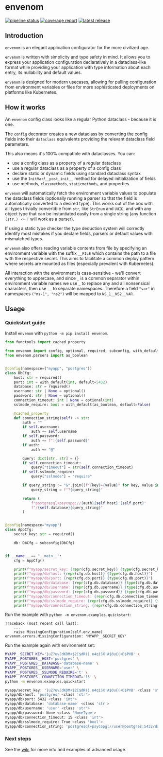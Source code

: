 <!-- `envenom` - an elegant application configurator for the more civilized age
Copyright (C) 2024-  Artur Ciesielski <artur.ciesielski@gmail.com>

This program is free software: you can redistribute it and/or modify
it under the terms of the GNU General Public License as published by
the Free Software Foundation, either version 3 of the License, or
(at your option) any later version.

This program is distributed in the hope that it will be useful,
but WITHOUT ANY WARRANTY; without even the implied warranty of
MERCHANTABILITY or FITNESS FOR A PARTICULAR PURPOSE.  See the
GNU General Public License for more details.

You should have received a copy of the GNU General Public License
along with this program.  If not, see <https://www.gnu.org/licenses/>. -->

# envenom

[![pipeline status](https://gitlab.com/python-arcana/envenom/badges/main/pipeline.svg)](https://gitlab.com/python-arcana/envenom/-/commits/main)
[![coverage report](https://gitlab.com/python-arcana/envenom/badges/main/coverage.svg)](https://gitlab.com/python-arcana/envenom/-/commits/main)
[![latest release](https://gitlab.com/python-arcana/envenom/-/badges/release.svg)](https://gitlab.com/python-arcana/envenom/-/releases)

## Introduction

`envenom` is an elegant application configurator for the more civilized age.

`envenom` is written with simplicity and type safety in mind. It allows
you to express your application configuration declaratively in a dataclass-like
format while providing your application with type information about each entry,
its nullability and default values.

`envenom` is designed for modern usecases, allowing for pulling configuration from
environment variables or files for more sophisticated deployments on platforms
like Kubernetes.

## How it works

An `envenom` config class looks like a regular Python dataclass - because it is one.

The `config` decorator creates a new dataclass by converting the config fields into
their `dataclass` equivalents providing the relevant dataclass field parameters.

This also means it's 100% compatible with dataclasses. You can:
- use a config class as a property of a regular dataclass
- use a regular dataclass as a property of a config class
- declare static or dynamic fields using standard dataclass syntax
- use the `InitVar`/`__post_init__` method for delayed initialization of fields
- use methods, `classmethod`s, `staticmethod`s, and properties

`envenom` will automatically fetch the environment variable values to populate the
dataclass fields (optionally running a parser so that the field is automatically
converted to a desired type). This works out of the box with all types trivially
convertible from `str`, like `StrEnum` and `UUID`, and with any object type that can be
instantiated easily from a single string (any function `(str,) -> T` will work as a
parser).

If using a static type checker the type deduction system will correctly identify most
mistakes if you declare fields, parsers or default values with mismatched types.

`envenom` also offers reading variable contents from file by specifying an environment
variable with the suffix `__FILE` which contains the path to a file with the respective
secret. This aims to facilitate a common deploy pattern where secrets are mounted as
files (especially prevalent with Kubernetes).

All interaction with the environment is case-sensitive - we'll convert everything to
uppercase, and since `_` is a common separator within environment variable names we use
`_` to replace any and all nonsensical characters, then use `__` to separate namespaces.
Therefore a field `"var"` in namespaces `("ns-1", "ns2")` will be mapped to
`NS_1__NS2__VAR`.

## Usage

### Quickstart guide

Install `envenom` with `python -m pip install envenom`.

```python
from functools import cached_property

from envenom import config, optional, required, subconfig, with_default
from envenom.parsers import as_boolean


@config(namespace=("myapp", "postgres"))
class DbCfg:
    host: str = required()
    port: int = with_default(int, default=5432)
    database: str = required()
    username: str | None = optional()
    password: str | None = optional()
    connection_timeout: int | None = optional(int)
    sslmode_require: bool = with_default(as_boolean, default=False)

    @cached_property
    def connection_string(self) -> str:
        auth = ""
        if self.username:
            auth += self.username
        if self.password:
            auth += f":{self.password}"
        if auth:
            auth += "@"

        query: dict[str, str] = {}
        if self.connection_timeout:
            query["timeout"] = str(self.connection_timeout)
        if self.sslmode_require:
            query["sslmode"] = "require"

        if query_string := "&".join((f"{key}={value}" for key, value in query.items())):
            query_string = f"?{query_string}"

        return (
            f"postgresql+psycopg://{auth}{self.host}:{self.port}"
            f"/{self.database}{query_string}"
        )


@config(namespace="myapp")
class AppCfg:
    secret_key: str = required()

    db: DbCfg = subconfig(DbCfg)


if __name__ == "__main__":
    cfg = AppCfg()

    print(f"myapp/secret_key: {repr(cfg.secret_key)} {type(cfg.secret_key)}")
    print(f"myapp/db/host: {repr(cfg.db.host)} {type(cfg.db.host)}")
    print(f"myapp/db/port: {repr(cfg.db.port)} {type(cfg.db.port)}")
    print(f"myapp/db/database: {repr(cfg.db.database)} {type(cfg.db.database)}")
    print(f"myapp/db/username: {repr(cfg.db.username)} {type(cfg.db.username)}")
    print(f"myapp/db/password: {repr(cfg.db.password)} {type(cfg.db.password)}")
    print(f"myapp/db/connection_timeout: {repr(cfg.db.connection_timeout)} {type(cfg.db.connection_timeout)}")
    print(f"myapp/db/sslmode_require: {repr(cfg.db.sslmode_require)} {type(cfg.db.sslmode_require)}")
    print(f"myapp/db/connection_string: {repr(cfg.db.connection_string)} {type(cfg.db.connection_string)}")
```

Run the example with `python -m envenom.examples.quickstart`:

```
Traceback (most recent call last):
    ...
    raise MissingConfiguration(self.env_name)
envenom.errors.MissingConfiguration: 'MYAPP__SECRET_KEY'
```

Run the example again with environment set:

```bash
MYAPP__SECRET_KEY='}uZ?uvJdKDM+$2[$dR)).n4q1SX!A$0u{(+D$PVB' \
MYAPP__POSTGRES__HOST='postgres' \
MYAPP__POSTGRES__DATABASE='database-name' \
MYAPP__POSTGRES__USERNAME='user' \
MYAPP__POSTGRES__SSLMODE_REQUIRE='t' \
MYAPP__POSTGRES__CONNECTION_TIMEOUT='15' \
python -m envenom.examples.quickstart
```

```bash
myapp/secret_key: '}uZ?uvJdKDM+$2[$dR)).n4q1SX!A$0u{(+D$PVB' <class 'str'>
myapp/db/host: 'postgres' <class 'str'>
myapp/db/port: 5432 <class 'int'>
myapp/db/database: 'database-name' <class 'str'>
myapp/db/username: 'user' <class 'str'>
myapp/db/password: None <class 'NoneType'>
myapp/db/connection_timeout: 15 <class 'int'>
myapp/db/sslmode_require: True <class 'bool'>
myapp/db/connection_string: 'postgresql+psycopg://user@postgres:5432/database-name?sslmode=require&timeout=15' <class 'str'>
```

### Next steps

See the [wiki](https://gitlab.com/python-arcana/envenom/-/wikis/Home) for more info
and examples of advanced usage.
